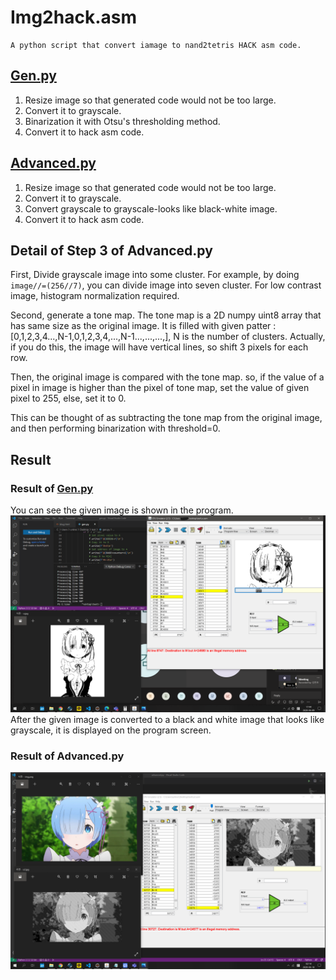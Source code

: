 # Img2hack.asm
    A python script that convert iamage to nand2tetris HACK asm code.
## [Gen.py](./gen.py)
1. Resize image so that generated code would not be too large.
2. Convert it to grayscale.
3. Binarization it with Otsu's thresholding method.
4. Convert it to hack asm code.
## [Advanced.py](./advanced.py)
1. Resize image so that generated code would not be too large.
2. Convert it to grayscale.
3. Convert grayscale to grayscale-looks like black-white image.
4. Convert it to hack asm code.
## Detail of Step 3 of Advanced.py
First, Divide grayscale image into some cluster. For example, by doing ``image//=(256//7)``, you can divide image into seven cluster. For low contrast image, histogram normalization required.

Second, generate a tone map. The tone map is a 2D numpy uint8 array that has same size as the original image. It is filled with given patter : [0,1,2,3,4...,N-1,0,1,2,3,4,...,N-1...,...,...,], N is the number of clusters.
Actually, if you do this, the image will have vertical lines, so shift 3 pixels for each row.

Then, the original image is compared with the tone map. so, if the value of a pixel in image is higher than the pixel of tone map, set the value of given pixel to 255, else, set it to 0.

This can be thought of as subtracting the tone map from the original image, and then performing binarization with threshold=0.
## Result
### Result of [Gen.py](./gen.py)
You can see the given image is shown in the program.
![](./demo_1.png)
After the given image is converted to a black and white image that looks like grayscale, it is displayed on the program screen.
### Result of Advanced.py
![](./demo_3.png)
